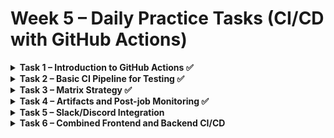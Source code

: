 # Week 5 – Daily Practice Tasks (CI/CD with GitHub Actions)

<details>
<summary><strong>Task 1 – Introduction to GitHub Actions ✅</strong></summary>

**What is a GitHub Action?**  
GitHub Actions is a platform that can run automation tasks triggered by different events like pull request, push to main and so on.  
The most popular use case is CI/CD pipelines, but there are many more possibilities.

**What is the difference between a job and a step?**  
The difference between a job and a step is that each job runs on a separate machine and doesn’t share memory with other jobs.  
A step is a part of a job. A job has one or more steps, and the steps in a job do share memory between them.

**What triggers a workflow?**  
Triggers are the reason a workflow starts.  
For example, if someone opens a new issue or makes a push – the workflow begins running.

</details>

<details>
<summary><strong>Task 2 – Basic CI Pipeline for Testing ✅</strong></summary>

A GitHub Actions workflow was created at `.github/workflows/ci.yml` to implement Continuous Integration (CI) for this project.

### 🎯 Requirements

The pipeline meets the following requirements:
- ✅ Runs on every `push` and `pull_request` to any branch.
- ✅ Installs dependencies via `npm ci`.
- ✅ Runs the test script (`npm test`).

### 🛠️ Technology Used

This CI workflow is based on **Node.js**, and runs against Node versions **18.x**, **20.x**, and **22.x** in parallel using a matrix strategy. This helps ensure compatibility with different versions of Node.

---

## 📁 File: `.github/workflows/ci.yml`

```yaml
name: Node.js CI

on:
  push:
    branches: [ "*" ]        # Triggers on push to any branch
  pull_request:
    branches: [ "*" ]        # Triggers on pull request to any branch

jobs:
  build:
    runs-on: ubuntu-latest   # Runner environment: latest Ubuntu

    strategy:
      matrix:
        node-version: [18.x, 20.x, 22.x]  # Test against multiple Node.js versions

    steps:
    - uses: actions/checkout@v4          # Checkout the repository code

    - name: Use Node.js ${{ matrix.node-version }}
      uses: actions/setup-node@v4
      with:
        node-version: ${{ matrix.node-version }}          # Set the node version dynamically
        cache: 'npm'                                      # Cache node_modules for faster builds
        cache-dependency-path: week5/week5_practice/ci-practice/package-lock.json

    - run: npm ci
      working-directory: week5/week5_practice/ci-practice  # Clean install dependencies

    - run: npm run build --if-present
      working-directory: week5/week5_practice/ci-practice  # Optional build step

    - run: npm test
      working-directory: week5/week5_practice/ci-practice  # Run tests
```

### 🔁 Workflow Explanation

| Step                         | Purpose                                                                 |
|-----------------------------|-------------------------------------------------------------------------|
| `on: push/pull_request`     | Triggers the workflow on any branch push or pull request                |
| `matrix.node-version`       | Runs the same job using Node.js 18, 20, and 22                          |
| `npm ci`                    | Installs dependencies quickly and predictably using `package-lock.json` |
| `npm run build --if-present`| Executes build script if defined in `package.json`                      |
| `npm test`                  | Executes unit tests for the project                                     |

---

## 📌 Notes

- `working-directory` ensures all npm commands run inside the actual project path (`week5/week5_practice/ci-practice`).
- Using a matrix strategy helps detect compatibility issues with multiple Node.js versions.
- `actions/setup-node@v4` handles Node installation and caching.
- `npm ci` is preferred in CI/CD environments for clean and reproducible installs.

---

</details>

<details>
<summary><strong>Task 3 – Matrix Strategy ✅</strong></summary>

### 🎯 Goal
Modify the CI workflow to run tests using a matrix strategy.  
This allows testing across multiple versions of a language runtime (e.g., Node.js 18.x, 20.x, 22.x) to ensure compatibility.

---

### 📋 Checklist

- [x] Define a matrix for versions  
- [x] Confirm that the workflow runs once per version

---

### 🛠️ Files Modified

> `.github/workflows/ci.yml`

```yaml
name: Node.js CI

on:
  push:
    branches: [ "*" ]
  pull_request:
    branches: [ "*" ]

jobs:
  build:
    runs-on: ubuntu-latest

    strategy:
      matrix:
        node-version: [18.x, 20.x, 22.x]

    steps:
      - uses: actions/checkout@v4

      - name: Use Node.js ${{ matrix.node-version }}
        uses: actions/setup-node@v4
        with:
          node-version: ${{ matrix.node-version }}
          cache: 'npm'
          cache-dependency-path: week5/week5_practice/ci-practice/package-lock.json

      - run: npm ci
        working-directory: week5/week5_practice/ci-practice

      - run: npm run build --if-present
        working-directory: week5/week5_practice/ci-practice

      - run: npm test
        working-directory: week5/week5_practice/ci-practice
```

### 📘 Explanation

**Matrix Strategy**  
The matrix section defines multiple Node.js versions to test against. This will cause the job to run separately for each version defined.

</details>

<details>
<summary><strong>Task 4 – Artifacts and Post-job Monitoring ✅</strong></summary>

### 🧩 What was added

In this task, we extended our CI workflow with two main additions:

1. **Upload an artifact after the job runs**
2. **Verify service availability using `curl` as a post-job step**

---

### 📦 Artifact Upload

```yaml
- run: mkdir -p artifact
  working-directory: week5/week5_practice/ci-practice

- run: echo hello > artifact/world.txt
  working-directory: week5/week5_practice/ci-practice

- uses: actions/upload-artifact@v4
  with:
    name: my-artifact
    path: week5/week5_practice/ci-practice/artifact/world.txt
```

### 📘 Explanation: Artifact Creation and Upload

- `mkdir -p artifact`: Creates a directory named `artifact` in the project subfolder.

- `echo hello > artifact/world.txt`: Adds a test file with content `"hello"` to simulate a build artifact.

- `actions/upload-artifact`: Uploads the file to GitHub Actions. It becomes available under the **Artifacts** tab for download.

---

### 🌐 Post-Job: Validate Service Availability

```yaml
- name: Check service availability
  run: |
    curl --fail --silent https://jsonplaceholder.typicode.com/posts || echo "Service not available"
```

### 📘 Explanation: Validate Service Availability

This step verifies that an external service or deployment endpoint is reachable.

- `curl --fail --silent`: Attempts a silent request and fails the step if the service is unreachable.
  
- The `|| echo "Service not available"` part ensures that a meaningful message is shown in case the `curl` command fails.
 
</details>

<details>
<summary><strong>Task 5 – Slack/Discord Integration</strong></summary>

- Send a message via webhook or action on job success/failure
- (Bonus) Add job name, duration, or summary

</details>

<details>
<summary><strong>Task 6 – Combined Frontend and Backend CI/CD</strong></summary>

- Handle CI/CD for both frontend and backend
- Optionally upload build artifacts
- Echo a message confirming both parts succeeded

</details>
